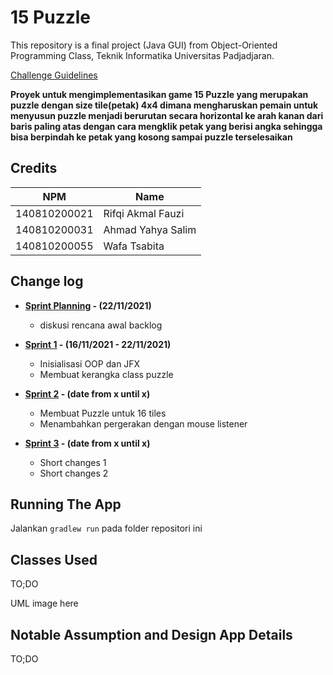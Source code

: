 # 15 Puzzle

This repository is a final project (Java GUI) from Object-Oriented Programming Class, Teknik Informatika Universitas Padjadjaran. 

[Challenge Guidelines](challenge-guideline.md)

**Proyek untuk mengimplementasikan game 15 Puzzle yang merupakan puzzle dengan size tile(petak) 4x4 dimana mengharuskan pemain untuk menyusun puzzle menjadi berurutan secara horizontal ke arah kanan dari baris paling atas dengan cara mengklik petak yang berisi angka sehingga bisa berpindah ke petak yang kosong sampai puzzle terselesaikan**

## Credits
| NPM           | Name        |
| ------------- |-------------|
| 140810200021  | Rifqi Akmal Fauzi    |
| 140810200031  | Ahmad Yahya Salim	|
| 140810200055  | Wafa Tsabita |

## Change log
- **[Sprint Planning](changelog/sprint-planning.md) - (22/11/2021)** 
   - diskusi rencana awal backlog

- **[Sprint 1](changelog/sprint-1.md) - (16/11/2021 - 22/11/2021)** 
   - Inisialisasi OOP dan JFX
   - Membuat kerangka class puzzle

- **[Sprint 2](changelog/sprint-2.md) - (date from x until x)** 
   - Membuat Puzzle untuk 16 tiles
   - Menambahkan pergerakan dengan mouse listener
   
- **[Sprint 3](changelog/sprint-3.md) - (date from x until x)** 
   - Short changes 1
   - Short changes 2

## Running The App

Jalankan `gradlew run` pada folder repositori ini

## Classes Used

TO;DO

UML image here

## Notable Assumption and Design App Details

TO;DO